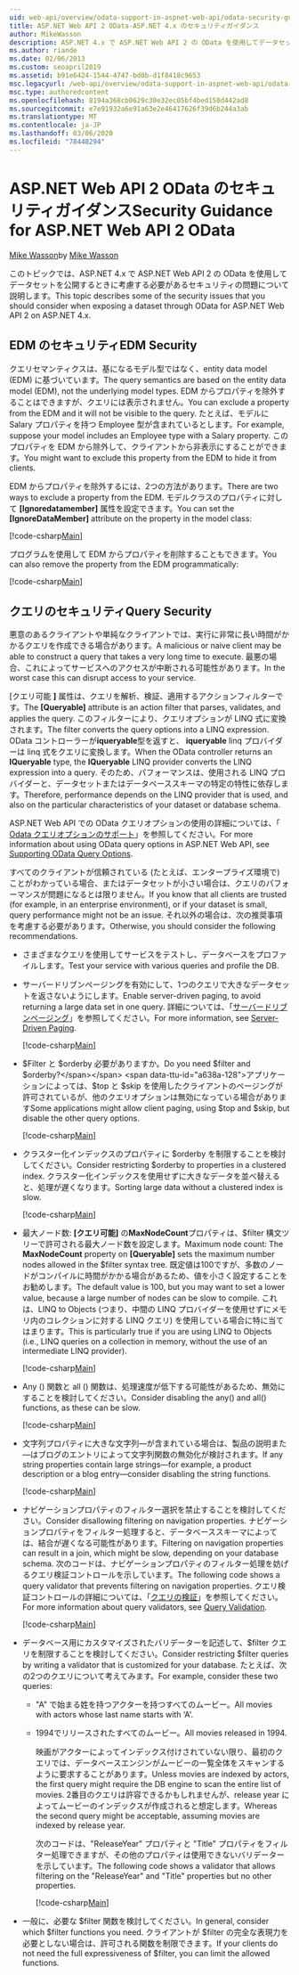 ```yaml
---
uid: web-api/overview/odata-support-in-aspnet-web-api/odata-security-guidance
title: ASP.NET Web API 2 OData-ASP.NET 4.x のセキュリティガイダンス
author: MikeWasson
description: ASP.NET 4.x で ASP.NET Web API 2 の OData を使用してデータセットを公開するときに考慮する必要があるセキュリティの問題について説明します。
ms.author: riande
ms.date: 02/06/2013
ms.custom: seoapril2019
ms.assetid: b91e6424-1544-4747-bd0b-d1f8418c9653
msc.legacyurl: /web-api/overview/odata-support-in-aspnet-web-api/odata-security-guidance
msc.type: authoredcontent
ms.openlocfilehash: 8194a368cb0629c30e32ec05bf4bed150d442ad8
ms.sourcegitcommit: e7e91932a6e91a63e2e46417626f39d6b244a3ab
ms.translationtype: MT
ms.contentlocale: ja-JP
ms.lasthandoff: 03/06/2020
ms.locfileid: "78448294"
---
```

# <a name="security-guidance-for-aspnet-web-api-2-odata"></a><span data-ttu-id="a638a-103">ASP.NET Web API 2 OData のセキュリティガイダンス</span><span class="sxs-lookup"><span data-stu-id="a638a-103">Security Guidance for ASP.NET Web API 2 OData</span></span>

<span data-ttu-id="a638a-104">[Mike Wasson](https://github.com/MikeWasson)</span><span class="sxs-lookup"><span data-stu-id="a638a-104">by [Mike Wasson](https://github.com/MikeWasson)</span></span>

<span data-ttu-id="a638a-105">このトピックでは、ASP.NET 4.x で ASP.NET Web API 2 の OData を使用してデータセットを公開するときに考慮する必要があるセキュリティの問題について説明します。</span><span class="sxs-lookup"><span data-stu-id="a638a-105">This topic describes some of the security issues that you should consider when exposing a dataset through OData for ASP.NET Web API 2 on ASP.NET 4.x.</span></span>

## <a name="edm-security"></a><span data-ttu-id="a638a-106">EDM のセキュリティ</span><span class="sxs-lookup"><span data-stu-id="a638a-106">EDM Security</span></span>

<span data-ttu-id="a638a-107">クエリセマンティクスは、基になるモデル型ではなく、entity data model (EDM) に基づいています。</span><span class="sxs-lookup"><span data-stu-id="a638a-107">The query semantics are based on the entity data model (EDM), not the underlying model types.</span></span> <span data-ttu-id="a638a-108">EDM からプロパティを除外することはできますが、クエリには表示されません。</span><span class="sxs-lookup"><span data-stu-id="a638a-108">You can exclude a property from the EDM and it will not be visible to the query.</span></span> <span data-ttu-id="a638a-109">たとえば、モデルに Salary プロパティを持つ Employee 型が含まれているとします。</span><span class="sxs-lookup"><span data-stu-id="a638a-109">For example, suppose your model includes an Employee type with a Salary property.</span></span> <span data-ttu-id="a638a-110">このプロパティを EDM から除外して、クライアントから非表示にすることができます。</span><span class="sxs-lookup"><span data-stu-id="a638a-110">You might want to exclude this property from the EDM to hide it from clients.</span></span>

<span data-ttu-id="a638a-111">EDM からプロパティを除外するには、2つの方法があります。</span><span class="sxs-lookup"><span data-stu-id="a638a-111">There are two ways to exclude a property from the EDM.</span></span> <span data-ttu-id="a638a-112">モデルクラスのプロパティに対して **[Ignoredatamember]** 属性を設定できます。</span><span class="sxs-lookup"><span data-stu-id="a638a-112">You can set the **[IgnoreDataMember]** attribute on the property in the model class:</span></span>

[!code-csharp[Main](odata-security-guidance/samples/sample1.cs)]

<span data-ttu-id="a638a-113">プログラムを使用して EDM からプロパティを削除することもできます。</span><span class="sxs-lookup"><span data-stu-id="a638a-113">You can also remove the property from the EDM programmatically:</span></span>

[!code-csharp[Main](odata-security-guidance/samples/sample2.cs)]

## <a name="query-security"></a><span data-ttu-id="a638a-114">クエリのセキュリティ</span><span class="sxs-lookup"><span data-stu-id="a638a-114">Query Security</span></span>

<span data-ttu-id="a638a-115">悪意のあるクライアントや単純なクライアントでは、実行に非常に長い時間がかかるクエリを作成できる場合があります。</span><span class="sxs-lookup"><span data-stu-id="a638a-115">A malicious or naive client may be able to construct a query that takes a very long time to execute.</span></span> <span data-ttu-id="a638a-116">最悪の場合、これによってサービスへのアクセスが中断される可能性があります。</span><span class="sxs-lookup"><span data-stu-id="a638a-116">In the worst case this can disrupt access to your service.</span></span>

<span data-ttu-id="a638a-117">[クエリ可能 **]** 属性は、クエリを解析、検証、適用するアクションフィルターです。</span><span class="sxs-lookup"><span data-stu-id="a638a-117">The **[Queryable]** attribute is an action filter that parses, validates, and applies the query.</span></span> <span data-ttu-id="a638a-118">このフィルターにより、クエリオプションが LINQ 式に変換されます。</span><span class="sxs-lookup"><span data-stu-id="a638a-118">The filter converts the query options into a LINQ expression.</span></span> <span data-ttu-id="a638a-119">OData コントローラーが**iqueryable**型を返すと、 **iqueryable** linq プロバイダーは linq 式をクエリに変換します。</span><span class="sxs-lookup"><span data-stu-id="a638a-119">When the OData controller returns an **IQueryable** type, the **IQueryable** LINQ provider converts the LINQ expression into a query.</span></span> <span data-ttu-id="a638a-120">そのため、パフォーマンスは、使用される LINQ プロバイダーと、データセットまたはデータベーススキーマの特定の特性に依存します。</span><span class="sxs-lookup"><span data-stu-id="a638a-120">Therefore, performance depends on the LINQ provider that is used, and also on the particular characteristics of your dataset or database schema.</span></span>

<span data-ttu-id="a638a-121">ASP.NET Web API での OData クエリオプションの使用の詳細については、「 [Odata クエリオプションのサポート](supporting-odata-query-options.md)」を参照してください。</span><span class="sxs-lookup"><span data-stu-id="a638a-121">For more information about using OData query options in ASP.NET Web API, see [Supporting OData Query Options](supporting-odata-query-options.md).</span></span>

<span data-ttu-id="a638a-122">すべてのクライアントが信頼されている (たとえば、エンタープライズ環境で) ことがわかっている場合、またはデータセットが小さい場合は、クエリのパフォーマンスが問題になるとは限りません。</span><span class="sxs-lookup"><span data-stu-id="a638a-122">If you know that all clients are trusted (for example, in an enterprise environment), or if your dataset is small, query performance might not be an issue.</span></span> <span data-ttu-id="a638a-123">それ以外の場合は、次の推奨事項を考慮する必要があります。</span><span class="sxs-lookup"><span data-stu-id="a638a-123">Otherwise, you should consider the following recommendations.</span></span>

- <span data-ttu-id="a638a-124">さまざまなクエリを使用してサービスをテストし、データベースをプロファイルします。</span><span class="sxs-lookup"><span data-stu-id="a638a-124">Test your service with various queries and profile the DB.</span></span>
- <span data-ttu-id="a638a-125">サーバードリブンページングを有効にして、1つのクエリで大きなデータセットを返さないようにします。</span><span class="sxs-lookup"><span data-stu-id="a638a-125">Enable server-driven paging, to avoid returning a large data set in one query.</span></span> <span data-ttu-id="a638a-126">詳細については、「[サーバードリブンページング](supporting-odata-query-options.md#server-paging)」を参照してください。</span><span class="sxs-lookup"><span data-stu-id="a638a-126">For more information, see [Server-Driven Paging](supporting-odata-query-options.md#server-paging).</span></span> 

    [!code-csharp[Main](odata-security-guidance/samples/sample3.cs)]
- <span data-ttu-id="a638a-127">$Filter と $orderby 必要がありますか。</span><span class="sxs-lookup"><span data-stu-id="a638a-127">Do you need $filter and $orderby?</span></span> <span data-ttu-id="a638a-128">アプリケーションによっては、$top と $skip を使用したクライアントのページングが許可されているが、他のクエリオプションは無効になっている場合があります</span><span class="sxs-lookup"><span data-stu-id="a638a-128">Some applications might allow client paging, using $top and $skip, but disable the other query options.</span></span> 

    [!code-csharp[Main](odata-security-guidance/samples/sample4.cs)]
- <span data-ttu-id="a638a-129">クラスター化インデックスのプロパティに $orderby を制限することを検討してください。</span><span class="sxs-lookup"><span data-stu-id="a638a-129">Consider restricting $orderby to properties in a clustered index.</span></span> <span data-ttu-id="a638a-130">クラスター化インデックスを使用せずに大きなデータを並べ替えると、処理が遅くなります。</span><span class="sxs-lookup"><span data-stu-id="a638a-130">Sorting large data without a clustered index is slow.</span></span> 

    [!code-csharp[Main](odata-security-guidance/samples/sample5.cs)]
- <span data-ttu-id="a638a-131">最大ノード数: **[クエリ可能]** の**MaxNodeCount**プロパティは、$filter 構文ツリーで許可される最大ノード数を設定します。</span><span class="sxs-lookup"><span data-stu-id="a638a-131">Maximum node count: The **MaxNodeCount** property on **[Queryable]** sets the maximum number nodes allowed in the $filter syntax tree.</span></span> <span data-ttu-id="a638a-132">既定値は100ですが、多数のノードがコンパイルに時間がかかる場合があるため、値を小さく設定することをお勧めします。</span><span class="sxs-lookup"><span data-stu-id="a638a-132">The default value is 100, but you may want to set a lower value, because a large number of nodes can be slow to compile.</span></span> <span data-ttu-id="a638a-133">これは、LINQ to Objects (つまり、中間の LINQ プロバイダーを使用せずにメモリ内のコレクションに対する LINQ クエリ) を使用している場合に特に当てはまります。</span><span class="sxs-lookup"><span data-stu-id="a638a-133">This is particularly true if you are using LINQ to Objects (i.e., LINQ queries on a collection in memory, without the use of an intermediate LINQ provider).</span></span> 

    [!code-csharp[Main](odata-security-guidance/samples/sample6.cs)]
- <span data-ttu-id="a638a-134">Any () 関数と all () 関数は、処理速度が低下する可能性があるため、無効にすることを検討してください。</span><span class="sxs-lookup"><span data-stu-id="a638a-134">Consider disabling the any() and all() functions, as these can be slow.</span></span> 

    [!code-csharp[Main](odata-security-guidance/samples/sample7.cs)]
- <span data-ttu-id="a638a-135">文字列プロパティに大きな文字列&#8212;が含まれている場合は、製品の説明また&#8212;はブログのエントリによって文字列関数の無効化が検討されます。</span><span class="sxs-lookup"><span data-stu-id="a638a-135">If any string properties contain large strings&#8212;for example, a product description or a blog entry&#8212;consider disabling the string functions.</span></span> 

    [!code-csharp[Main](odata-security-guidance/samples/sample8.cs)]
- <span data-ttu-id="a638a-136">ナビゲーションプロパティのフィルター選択を禁止することを検討してください。</span><span class="sxs-lookup"><span data-stu-id="a638a-136">Consider disallowing filtering on navigation properties.</span></span> <span data-ttu-id="a638a-137">ナビゲーションプロパティをフィルター処理すると、データベーススキーマによっては、結合が遅くなる可能性があります。</span><span class="sxs-lookup"><span data-stu-id="a638a-137">Filtering on navigation properties can result in a join, which might be slow, depending on your database schema.</span></span> <span data-ttu-id="a638a-138">次のコードは、ナビゲーションプロパティのフィルター処理を妨げるクエリ検証コントロールを示しています。</span><span class="sxs-lookup"><span data-stu-id="a638a-138">The following code shows a query validator that prevents filtering on navigation properties.</span></span> <span data-ttu-id="a638a-139">クエリ検証コントロールの詳細については、「[クエリの検証](supporting-odata-query-options.md#query-validation)」を参照してください。</span><span class="sxs-lookup"><span data-stu-id="a638a-139">For more information about query validators, see [Query Validation](supporting-odata-query-options.md#query-validation).</span></span> 

    [!code-csharp[Main](odata-security-guidance/samples/sample9.cs)]
- <span data-ttu-id="a638a-140">データベース用にカスタマイズされたバリデーターを記述して、$filter クエリを制限することを検討してください。</span><span class="sxs-lookup"><span data-stu-id="a638a-140">Consider restricting $filter queries by writing a validator that is customized for your database.</span></span> <span data-ttu-id="a638a-141">たとえば、次の2つのクエリについて考えてみます。</span><span class="sxs-lookup"><span data-stu-id="a638a-141">For example, consider these two queries:</span></span> 

  - <span data-ttu-id="a638a-142">"A" で始まる姓を持つアクターを持つすべてのムービー。</span><span class="sxs-lookup"><span data-stu-id="a638a-142">All movies with actors whose last name starts with ‘A'.</span></span>
  - <span data-ttu-id="a638a-143">1994でリリースされたすべてのムービー。</span><span class="sxs-lookup"><span data-stu-id="a638a-143">All movies released in 1994.</span></span>

    <span data-ttu-id="a638a-144">映画がアクターによってインデックス付けされていない限り、最初のクエリでは、データベースエンジンがムービーの一覧全体をスキャンするように要求することがあります。</span><span class="sxs-lookup"><span data-stu-id="a638a-144">Unless movies are indexed by actors, the first query might require the DB engine to scan the entire list of movies.</span></span> <span data-ttu-id="a638a-145">2番目のクエリは許容できるかもしれませんが、release year によってムービーのインデックスが作成されると想定します。</span><span class="sxs-lookup"><span data-stu-id="a638a-145">Whereas the second query might be acceptable, assuming movies are indexed by release year.</span></span>

    <span data-ttu-id="a638a-146">次のコードは、"ReleaseYear" プロパティと "Title" プロパティをフィルター処理できますが、その他のプロパティは使用できないバリデーターを示しています。</span><span class="sxs-lookup"><span data-stu-id="a638a-146">The following code shows a validator that allows filtering on the "ReleaseYear" and "Title" properties but no other properties.</span></span>

    [!code-csharp[Main](odata-security-guidance/samples/sample10.cs)]
- <span data-ttu-id="a638a-147">一般に、必要な $filter 関数を検討してください。</span><span class="sxs-lookup"><span data-stu-id="a638a-147">In general, consider which $filter functions you need.</span></span> <span data-ttu-id="a638a-148">クライアントが $filter の完全な表現力を必要としない場合は、許可される関数を制限できます。</span><span class="sxs-lookup"><span data-stu-id="a638a-148">If your clients do not need the full expressiveness of $filter, you can limit the allowed functions.</span></span>
